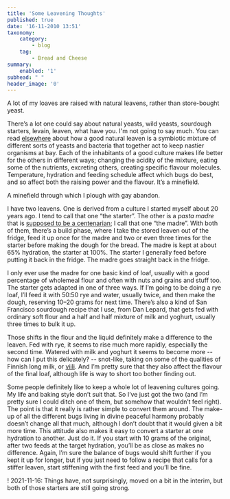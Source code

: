 ```yaml
---
title: 'Some Leavening Thoughts'
published: true
date: '16-11-2010 13:51'
taxonomy:
    category:
        - blog
    tag:
        - Bread and Cheese
summary:
    enabled: '1'
subhead: " "
header_image: '0'
---
```


A lot of my loaves are raised with natural leavens, rather than store-bought yeast.

There’s a lot one could say about natural yeasts, wild yeasts, sourdough starters, levain, leaven, what have you. I'm not going to say much. You can read [elsewhere](http://www.sourdo.com/index.htm) about how a good natural leaven is a symbiotic mixture of different sorts of yeasts and bacteria that together act to keep nastier organisms at bay. Each of the inhabitants of a good culture makes life better for the others in different ways; changing the acidity of the mixture, eating some of the nutrients, excreting others, creating specific flavour molecules. Temperature, hydration and feeding schedule affect which bugs do best, and so affect both the raising power and the flavour. It’s a minefield.

A minefield through which I plough with gay abandon.

I have two leavens. One is derived from a culture I started myself about 20 years ago. I tend to call that one “the starter”. The other is a _pasta madre_ that is [supposed to be a centenarian](https://jeremycherfas.net/blog/stories-to-savour/); I call that one “the madre”. With both of them, there’s a build phase, where I take the stored leaven out of the fridge, feed it up once for the madre and two or even three times for the starter before making the dough for the bread. The madre is kept at about 65% hydration, the starter at 100%. The starter I generally feed before putting it back in the fridge. The madre goes straight back in the fridge. 

I only ever use the madre for one basic kind of loaf, usually with a good percentage of wholemeal flour and often with nuts and grains and stuff too. The starter gets adapted in one of three ways. If I’m going to be doing a rye loaf, I’ll feed it with 50:50 rye and water, usually twice, and then make the dough, reserving 10–20 grams for next time. There’s also a kind of San Francisco sourdough recipe that I use, from Dan Lepard, that gets fed with ordinary soft flour and a half and half mixture of milk and yoghurt, usually three times to bulk it up.

Those shifts in the flour and the liquid definitely make a difference to the leaven. Fed with rye, it seems to rise much more rapidly, especially the second time. Watered with milk and yoghurt it seems to become more -- how can I put this delicately? -- snot-like, taking on some of the qualities of Finnish long milk, or [viili](http://en.wikipedia.org/wiki/Viili). And I’m pretty sure that they also affect the flavour of the final loaf, although life is way to short too bother finding out.

Some people definitely like to keep a whole lot of leavening cultures going. My life and baking style don’t suit that. So I’ve just got the two (and I’m pretty sure I could ditch one of them, but somehow that wouldn’t feel right). The point is that it really is rather simple to convert them around. The make-up of all the different bugs living in divine peaceful harmony probably doesn’t change all that much, although I don’t doubt that it would given a bit more time. This attitude also makes it easy to convert a starter at one hydration to another. Just do it. If you start with 10 grams of the original, after two feeds at the target hydration, you’ll be as close as makes no difference. Again, I’m sure the balance of bugs would shift further if you kept it up for longer, but if you just need to follow a recipe that calls for a stiffer leaven, start stiffening with the first feed and you’ll be fine.

! 2021-11-16: Things have, not surprisingly, moved on a bit in the interim, but both of those starters are still going strong.
